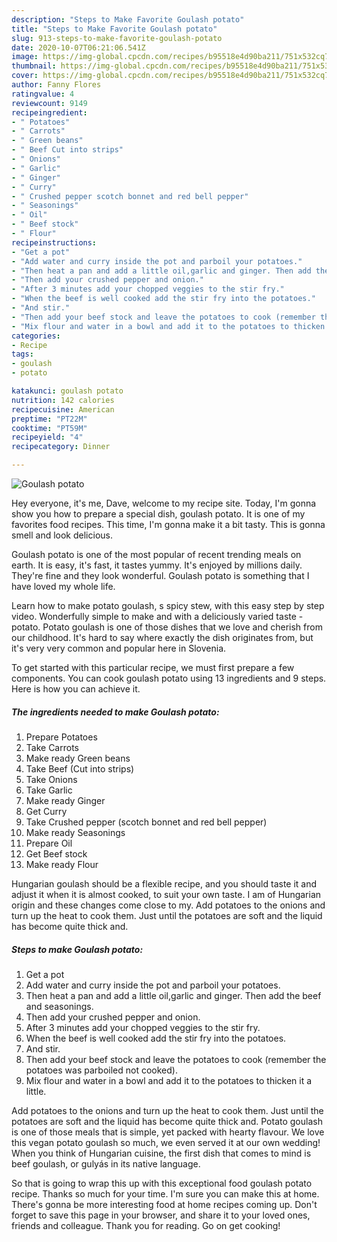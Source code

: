 ```yaml
---
description: "Steps to Make Favorite Goulash potato"
title: "Steps to Make Favorite Goulash potato"
slug: 913-steps-to-make-favorite-goulash-potato
date: 2020-10-07T06:21:06.541Z
image: https://img-global.cpcdn.com/recipes/b95518e4d90ba211/751x532cq70/goulash-potato-recipe-main-photo.jpg
thumbnail: https://img-global.cpcdn.com/recipes/b95518e4d90ba211/751x532cq70/goulash-potato-recipe-main-photo.jpg
cover: https://img-global.cpcdn.com/recipes/b95518e4d90ba211/751x532cq70/goulash-potato-recipe-main-photo.jpg
author: Fanny Flores
ratingvalue: 4
reviewcount: 9149
recipeingredient:
- " Potatoes"
- " Carrots"
- " Green beans"
- " Beef Cut into strips"
- " Onions"
- " Garlic"
- " Ginger"
- " Curry"
- " Crushed pepper scotch bonnet and red bell pepper"
- " Seasonings"
- " Oil"
- " Beef stock"
- " Flour"
recipeinstructions:
- "Get a pot"
- "Add water and curry inside the pot and parboil your potatoes."
- "Then heat a pan and add a little oil,garlic and ginger. Then add the beef and seasonings."
- "Then add your crushed pepper and onion."
- "After 3 minutes add your chopped veggies to the stir fry."
- "When the beef is well cooked add the stir fry into the potatoes."
- "And stir."
- "Then add your beef stock and leave the potatoes to cook (remember the potatoes was parboiled not cooked)."
- "Mix flour and water in a bowl and add it to the potatoes to thicken it a little."
categories:
- Recipe
tags:
- goulash
- potato

katakunci: goulash potato 
nutrition: 142 calories
recipecuisine: American
preptime: "PT22M"
cooktime: "PT59M"
recipeyield: "4"
recipecategory: Dinner

---
```



![Goulash potato](https://img-global.cpcdn.com/recipes/b95518e4d90ba211/751x532cq70/goulash-potato-recipe-main-photo.jpg)

Hey everyone, it's me, Dave, welcome to my recipe site. Today, I'm gonna show you how to prepare a special dish, goulash potato. It is one of my favorites food recipes. This time, I'm gonna make it a bit tasty. This is gonna smell and look delicious.

Goulash potato is one of the most popular of recent trending meals on earth. It is easy, it's fast, it tastes yummy. It's enjoyed by millions daily. They're fine and they look wonderful. Goulash potato is something that I have loved my whole life.

Learn how to make potato goulash, s spicy stew, with this easy step by step video. Wonderfully simple to make and with a deliciously varied taste - potato. Potato goulash is one of those dishes that we love and cherish from our childhood. It&#39;s hard to say where exactly the dish originates from, but it&#39;s very very common and popular here in Slovenia.


To get started with this particular recipe, we must first prepare a few components. You can cook goulash potato using 13 ingredients and 9 steps. Here is how you can achieve it.

<!--inarticleads1-->

##### The ingredients needed to make Goulash potato:

1. Prepare  Potatoes
1. Take  Carrots
1. Make ready  Green beans
1. Take  Beef (Cut into strips)
1. Take  Onions
1. Take  Garlic
1. Make ready  Ginger
1. Get  Curry
1. Take  Crushed pepper (scotch bonnet and red bell pepper)
1. Make ready  Seasonings
1. Prepare  Oil
1. Get  Beef stock
1. Make ready  Flour


Hungarian goulash should be a flexible recipe, and you should taste it and adjust it when it is almost cooked, to suit your own taste. I am of Hungarian origin and these changes come close to my. Add potatoes to the onions and turn up the heat to cook them. Just until the potatoes are soft and the liquid has become quite thick and. 

<!--inarticleads2-->

##### Steps to make Goulash potato:

1. Get a pot
1. Add water and curry inside the pot and parboil your potatoes.
1. Then heat a pan and add a little oil,garlic and ginger. Then add the beef and seasonings.
1. Then add your crushed pepper and onion.
1. After 3 minutes add your chopped veggies to the stir fry.
1. When the beef is well cooked add the stir fry into the potatoes.
1. And stir.
1. Then add your beef stock and leave the potatoes to cook (remember the potatoes was parboiled not cooked).
1. Mix flour and water in a bowl and add it to the potatoes to thicken it a little.


Add potatoes to the onions and turn up the heat to cook them. Just until the potatoes are soft and the liquid has become quite thick and. Potato goulash is one of those meals that is simple, yet packed with hearty flavour. We love this vegan potato goulash so much, we even served it at our own wedding! When you think of Hungarian cuisine, the first dish that comes to mind is beef goulash, or gulyás in its native language. 

So that is going to wrap this up with this exceptional food goulash potato recipe. Thanks so much for your time. I'm sure you can make this at home. There's gonna be more interesting food at home recipes coming up. Don't forget to save this page in your browser, and share it to your loved ones, friends and colleague. Thank you for reading. Go on get cooking!
